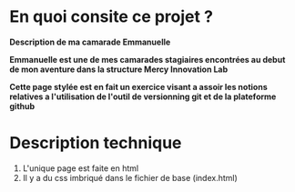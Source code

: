 # En quoi consite ce projet ?
**Description de ma camarade Emmanuelle**

**Emmanuelle est une de mes camarades stagiaires encontrées au debut de mon aventure dans la structure Mercy Innovation Lab**

**Cette page stylée est en fait un exercice visant a assoir les notions relatives a l'utilisation de l'outil de versionning git et de la plateforme github**

# Description technique

1. L'unique page est faite en html
2. Il y a du css imbriqué dans le fichier de base (index.html)
